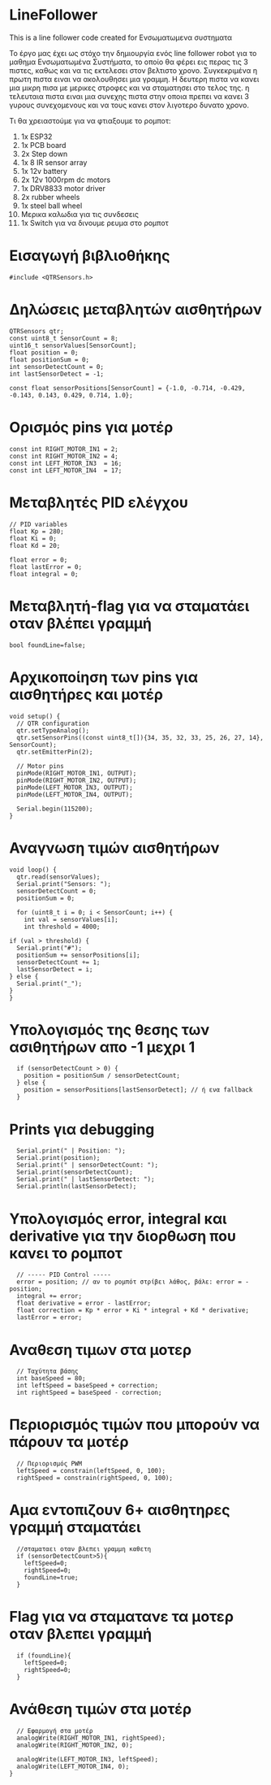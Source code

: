 # LineFollower
This is a line follower code created for Ενσωματωμενα συστηματα

Το έργο μας έχει ως στόχο την δημιουργία ενός line follower robot για το μαθημα Ενσωματωμένα Συστήματα, το οποίο θα φέρει εις περας τις 3 πιστες, καθως και να τις εκτελεσει στον βελτιστο χρονο. Συγκεκριμένα η πρωτη πιστα ειναι να ακολουθησει μια γραμμη. Η δευτερη πιστα να κανει μια μικρη πισα με μερικες στροφες και να σταματησει στο τελος της. η τελευταια πιστα ειναι μια συνεχης πιστα στην οποια πρεπει να κανει 3 γυρους συνεχομενους και να τους κανει στον λιγοτερο δυνατο χρονο.

Τι θα χρειαστούμε για να φτιαξουμε το ρομποτ:
  1) 1x ESP32
  2) 1x PCB board
  3) 2x Step down
  4) 1x 8 IR sensor array 
  5) 1x 12v battery
  6) 2x 12v 1000rpm dc motors
  7) 1x DRV8833 motor driver
  8) 2x rubber wheels
  9) 1x steel ball wheel
  10) Μερικα καλωδια για τις συνδεσεις
  11) 1x Switch για να δινουμε ρευμα στο ρομποτ

# Εισαγωγή βιβλιοθήκης
    #include <QTRSensors.h>

# Δηλώσεις μεταβλητών αισθητήρων
    QTRSensors qtr;
    const uint8_t SensorCount = 8;
    uint16_t sensorValues[SensorCount];
    float position = 0;
    float positionSum = 0;
    int sensorDetectCount = 0;
    int lastSensorDetect = -1;
    
    const float sensorPositions[SensorCount] = {-1.0, -0.714, -0.429, -0.143, 0.143, 0.429, 0.714, 1.0};

# Ορισμός pins για μοτέρ
    const int RIGHT_MOTOR_IN1 = 2;
    const int RIGHT_MOTOR_IN2 = 4;
    const int LEFT_MOTOR_IN3  = 16;
    const int LEFT_MOTOR_IN4  = 17;

# Μεταβλητές PID ελέγχου
    // PID variables
    float Kp = 280;   
    float Ki = 0;
    float Kd = 20;

    float error = 0;
    float lastError = 0;
    float integral = 0;

# Μεταβλητή-flag για να σταματάει οταν βλέπει γραμμή
    bool foundLine=false;

# Αρχικοποίηση των pins για αισθητήρες και μοτέρ
    void setup() {
      // QTR configuration
      qtr.setTypeAnalog();
      qtr.setSensorPins((const uint8_t[]){34, 35, 32, 33, 25, 26, 27, 14}, SensorCount);
      qtr.setEmitterPin(2);
    
      // Motor pins
      pinMode(RIGHT_MOTOR_IN1, OUTPUT);
      pinMode(RIGHT_MOTOR_IN2, OUTPUT);
      pinMode(LEFT_MOTOR_IN3, OUTPUT);
      pinMode(LEFT_MOTOR_IN4, OUTPUT);
    
      Serial.begin(115200);
    }
# Αναγνωση τιμών αισθητήρων
    void loop() {
      qtr.read(sensorValues);
      Serial.print("Sensors: ");
      sensorDetectCount = 0;
      positionSum = 0;
    
      for (uint8_t i = 0; i < SensorCount; i++) {
        int val = sensorValues[i];
        int threshold = 4000;

    if (val > threshold) {
      Serial.print("#");
      positionSum += sensorPositions[i];
      sensorDetectCount += 1;
      lastSensorDetect = i;
    } else {
      Serial.print("_");
    }
    }
# Υπολογισμός της θεσης των ασιθητήρων απο -1 μεχρι 1
      if (sensorDetectCount > 0) {
        position = positionSum / sensorDetectCount;
      } else {
        position = sensorPositions[lastSensorDetect]; // ή ενα fallback
      }

# Prints για debugging
      Serial.print(" | Position: ");
      Serial.print(position);
      Serial.print(" | sensorDetectCount: ");
      Serial.print(sensorDetectCount);
      Serial.print(" | lastSensorDetect: ");
      Serial.println(lastSensorDetect);
# Υπολογισμός error, integral και derivative για την διορθωση που κανει το ρομποτ    
      // ----- PID Control -----
      error = position; // αν το ρομπότ στρίβει λάθος, βάλε: error = -position;
      integral += error;
      float derivative = error - lastError;
      float correction = Kp * error + Ki * integral + Kd * derivative;
      lastError = error;
    
    
# Αναθεση τιμων στα μοτερ    
      // Ταχύτητα βάσης
      int baseSpeed = 80;
      int leftSpeed = baseSpeed + correction;
      int rightSpeed = baseSpeed - correction;
# Περιορισμός τιμών που μπορούν να πάρουν τα μοτέρ    
      // Περιορισμός PWM
      leftSpeed = constrain(leftSpeed, 0, 100);
      rightSpeed = constrain(rightSpeed, 0, 100);
# Αμα εντοπιζουν 6+ αισθητηρες γραμμή σταματάει    
      //σταματαει οταν βλεπει γραμμη καθετη
      if (sensorDetectCount>5){
        leftSpeed=0;
        rightSpeed=0;
        foundLine=true;
      }
# Flag για να σταματανε τα μοτερ οταν βλεπει γραμμή    
      if (foundLine){
        leftSpeed=0;
        rightSpeed=0;
      }
 # Ανάθεση τιμών στα μοτέρ     
      // Εφαρμογή στα μοτέρ
      analogWrite(RIGHT_MOTOR_IN1, rightSpeed);
      analogWrite(RIGHT_MOTOR_IN2, 0);
    
      analogWrite(LEFT_MOTOR_IN3, leftSpeed);
      analogWrite(LEFT_MOTOR_IN4, 0);
    }
